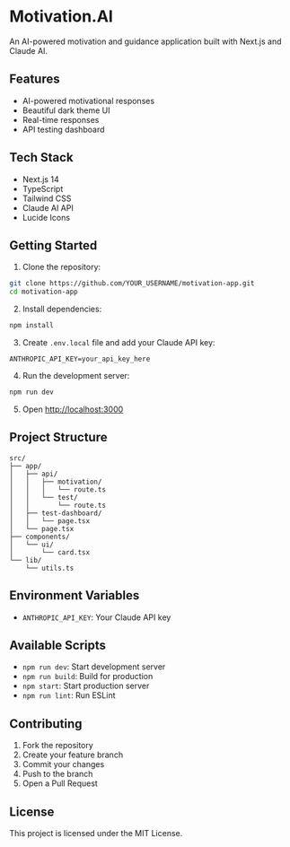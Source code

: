 # Motivation.AI

An AI-powered motivation and guidance application built with Next.js and Claude AI.

## Features

- AI-powered motivational responses
- Beautiful dark theme UI
- Real-time responses
- API testing dashboard

## Tech Stack

- Next.js 14
- TypeScript
- Tailwind CSS
- Claude AI API
- Lucide Icons

## Getting Started

1. Clone the repository:
```bash
git clone https://github.com/YOUR_USERNAME/motivation-app.git
cd motivation-app
```

2. Install dependencies:
```bash
npm install
```

3. Create `.env.local` file and add your Claude API key:
```
ANTHROPIC_API_KEY=your_api_key_here
```

4. Run the development server:
```bash
npm run dev
```

5. Open [http://localhost:3000](http://localhost:3000)

## Project Structure

```
src/
├── app/
│   ├── api/
│   │   ├── motivation/
│   │   │   └── route.ts
│   │   └── test/
│   │       └── route.ts
│   ├── test-dashboard/
│   │   └── page.tsx
│   └── page.tsx
├── components/
│   └── ui/
│       └── card.tsx
└── lib/
    └── utils.ts
```

## Environment Variables

- `ANTHROPIC_API_KEY`: Your Claude API key

## Available Scripts

- `npm run dev`: Start development server
- `npm run build`: Build for production
- `npm start`: Start production server
- `npm run lint`: Run ESLint

## Contributing

1. Fork the repository
2. Create your feature branch
3. Commit your changes
4. Push to the branch
5. Open a Pull Request

## License

This project is licensed under the MIT License.

